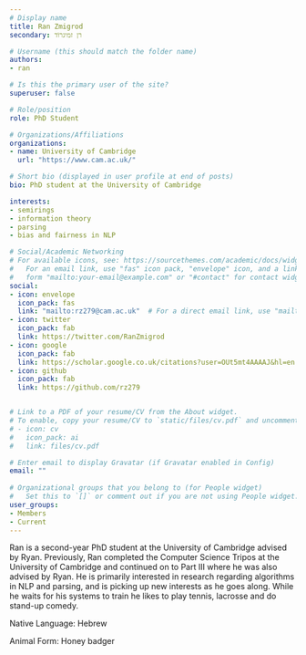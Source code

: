 ```yaml
---
# Display name
title: Ran Zmigrod
secondary: רן זמיגרוֹד

# Username (this should match the folder name)
authors:
- ran

# Is this the primary user of the site?
superuser: false

# Role/position
role: PhD Student

# Organizations/Affiliations
organizations:
- name: University of Cambridge
  url: "https://www.cam.ac.uk/"

# Short bio (displayed in user profile at end of posts)
bio: PhD student at the University of Cambridge

interests:
- semirings
- information theory
- parsing
- bias and fairness in NLP

# Social/Academic Networking
# For available icons, see: https://sourcethemes.com/academic/docs/widgets/#icons
#   For an email link, use "fas" icon pack, "envelope" icon, and a link in the
#   form "mailto:your-email@example.com" or "#contact" for contact widget.
social:
- icon: envelope
  icon_pack: fas
  link: "mailto:rz279@cam.ac.uk"  # For a direct email link, use "mailto:test@example.org".
- icon: twitter
  icon_pack: fab
  link: https://twitter.com/RanZmigrod
- icon: google
  icon_pack: fab
  link: https://scholar.google.co.uk/citations?user=OUt5mt4AAAAJ&hl=en
- icon: github
  icon_pack: fab
  link: https://github.com/rz279


# Link to a PDF of your resume/CV from the About widget.
# To enable, copy your resume/CV to `static/files/cv.pdf` and uncomment the lines below.  
# - icon: cv
#   icon_pack: ai
#   link: files/cv.pdf 

# Enter email to display Gravatar (if Gravatar enabled in Config)
email: ""
  
# Organizational groups that you belong to (for People widget)
#   Set this to `[]` or comment out if you are not using People widget.  
user_groups:
- Members
- Current
---
```

Ran is a second-year PhD student at the University of Cambridge advised by Ryan. Previously, Ran completed the Computer Science Tripos at the University of Cambridge and continued on to Part III where he was also advised by Ryan. He is primarily interested in research regarding algorithms in NLP and parsing, and is picking up new interests as he goes along. While he waits for his systems to train he likes to play tennis, lacrosse and do stand-up comedy.

Native Language: Hebrew

Animal Form: Honey badger

<!-- <img  class="avatar-small" src="honey-badger.jpg" style="float: center" />
 -->